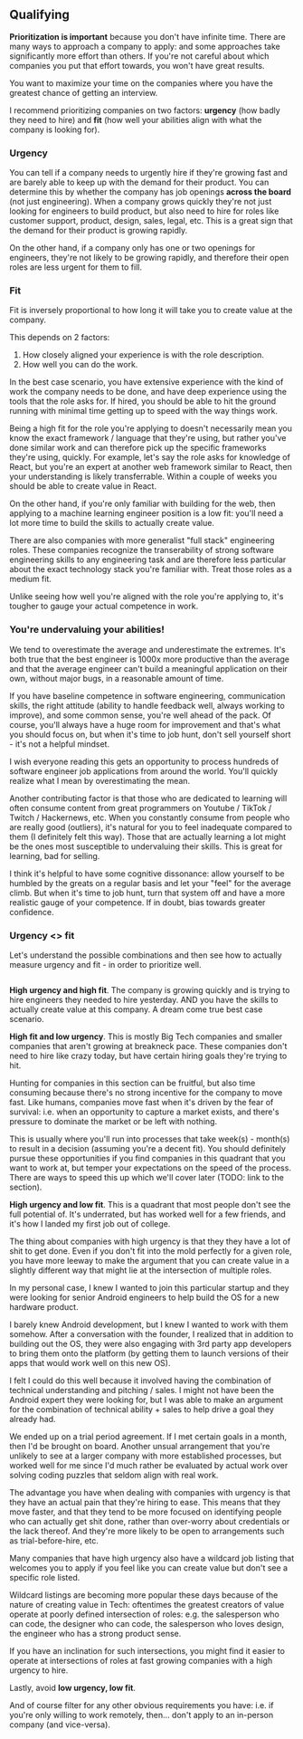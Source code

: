 ## Qualifying

**Prioritization is important** because you don't have infinite time. There are many ways to approach a company to apply: and some approaches take significantly more effort than others. If you're not careful about which companies you put that effort towards, you won't have great results.

You want to maximize your time on the companies where you have the greatest chance of getting an interview.

I recommend prioritizing companies on two factors: **urgency** (how badly they need to hire) and **fit** (how well your abilities align with what the company is looking for).

### Urgency
You can tell if a company needs to urgently hire if they're growing fast and are barely able to keep up with the demand for their product. You can determine this by whether the company has job openings **across the board** (not just engineering). When a company grows quickly they're not just looking for engineers to build product, but also need to hire for roles like customer support, product, design, sales, legal, etc. This is a great sign that the demand for their product is growing rapidly.

On the other hand, if a company only has one or two openings for engineers, they're not likely to be growing rapidly, and therefore their open roles are less urgent for them to fill.

### Fit
Fit is inversely proportional to how long it will take you to create value at the company. 

This depends on 2 factors:
1. How closely aligned your experience is with the role description.
2. How well you can do the work.

In the best case scenario, you have extensive experience with the kind of work the company needs to be done, and have deep experience using the tools that the role asks for. If hired, you should be able to hit the ground running with minimal time getting up to speed with the way things work.

Being a high fit for the role you're applying to doesn't necessarily mean you know the exact framework / language that they're using, but rather you've done similar work and can therefore pick up the specific frameworks they're using, quickly. For example, let's say the role asks for knowledge of React, but you're an expert at another web framework similar to React, then your understanding is likely transferrable. Within a couple of weeks you should be able to create value in React.

On the other hand, if you're only familiar with building for the web, then applying to a machine learning engineer position is a low fit: you'll need a lot more time to build the skills to actually create value.

There are also companies with more generalist "full stack" engineering roles. These companies recognize the transerability of strong software engineering skills to any engineering task and are therefore less particular about the exact technology stack you're familiar with. Treat those roles as a medium fit.

Unlike seeing how well you're aligned with the role you're applying to, it's tougher to gauge your actual competence in work. 

### You're undervaluing your abilities!
We tend to overestimate the average and underestimate the extremes. It's both true that the best engineer is 1000x more productive than the average and that the average engineer can't build a meaningful application on their own, without major bugs, in a reasonable amount of time.

If you have baseline competence in software engineering, communication skills, the right attitude (ability to handle feedback well, always working to improve), and some common sense, you're well ahead of the pack. Of course, you'll always have a huge room for improvement and that's what you should focus on, but when it's time to job hunt, don't sell yourself short - it's not a helpful mindset.

I wish everyone reading this gets an opportunity to process hundreds of software engineer job applications from around the world. You'll quickly realize what I mean by overestimating the mean.

Another contributing factor is that those who are dedicated to learning will often consume content from great programmers on Youtube / TikTok / Twitch / Hackernews, etc. When you constantly consume from people who are really good (outliers), it's natural for you to feel inadequate compared to them (I definitely felt this way). Those that are actually learning a lot might be the ones most susceptible to undervaluing their skills. This is great for learning, bad for selling.

I think it's helpful to have some cognitive dissonance: allow yourself to be humbled by the greats on a regular basis and let your "feel" for the average climb. But when it's time to job hunt, turn that system off and have a more realistic gauge of your competence. If in doubt, bias towards greater confidence.

### Urgency <> fit
Let's understand the possible combinations and then see how to actually measure urgency and fit - in order to prioritize well.

<figure><img src="https://res.cloudinary.com/dgxdbpyfy/image/upload/v1669808824/company-priority_n7hw8a.png" alt=""><figcaption></figcaption></figure>

**High urgency and high fit**. The company is growing quickly and is trying to hire engineers they needed to hire yesterday. AND you have the skills to actually create value at this company. A dream come true best case scenario.

**High fit and low urgency**. This is mostly Big Tech companies and smaller companies that aren't growing at breakneck pace. These companies don't need to hire like crazy today, but have certain hiring goals they're trying to hit.

Hunting for companies in this section can be fruitful, but also time consuming because there's no strong incentive for the company to move fast. Like humans, companies move fast when it's driven by the fear of survival: i.e. when an opportunity to capture a market exists, and there's pressure to dominate the market or be left with nothing.

This is usually where you'll run into processes that take week(s) - month(s) to result in a decision (assuming you're a decent fit). You should definitely pursue these opportunities if you find companies in this quadrant that you want to work at, but temper your expectations on the speed of the process. There are ways to speed this up which we'll cover later (TODO: link to the section).

**High urgency and low fit**. This is a quadrant that most people don't see the full potential of. It's underrated, but has worked well for a few friends, and it's how I landed my first job out of college.

The thing about companies with high urgency is that they they have a lot of shit to get done. Even if you don't fit into the mold perfectly for a given role, you have more leeway to make the argument that you can create value in a slightly different way that might lie at the intersection of multiple roles.

In my personal case, I knew I wanted to join this particular startup and they were looking for senior Android engineers to help build the OS for a new hardware product.

I barely knew Android development, but I knew I wanted to work with them somehow. After a conversation with the founder, I realized that in addition to building out the OS, they were also engaging with 3rd party app developers to bring them onto the platform (by getting them to launch versions of their apps that would work well on this new OS).

I felt I could do this well because it involved having the combination of technical understanding and pitching / sales. I might not have been the Android expert they were looking for, but I was able to make an argument for the combination of technical ability + sales to help drive a goal they already had.

We ended up on a trial period agreement. If I met certain goals in a month, then I'd be brought on board. Another unsual arrangement that you're unlikely to see at a larger company with more established processes, but worked well for me since I'd much rather be evaluated by actual work over solving coding puzzles that seldom align with real work.

The advantage you have when dealing with companies with urgency is that they have an actual pain that they're hiring to ease. This means that they move faster, and that they tend to be more focused on identifying people who can actually get shit done, rather than over-worry about credentials or the lack thereof. And they're more likely to be open to arrangements such as trial-before-hire, etc.

Many companies that have high urgency also have a wildcard job listing that welcomes you to apply if you feel like you can create value but don't see a specific role listed.

Wildcard listings are becoming more popular these days because of the nature of creating value in Tech: oftentimes the greatest creators of value operate at poorly defined intersection of roles: e.g. the salesperson who can code, the designer who can code, the salesperson who loves design, the engineer who has a strong product sense.

If you have an inclination for such intersections, you might find it easier to operate at intersections of roles at fast growing companies with a high urgency to hire.

Lastly, avoid **low urgency, low fit**.

And of course filter for any other obvious requirements you have: i.e. if you're only willing to work remotely, then... don't apply to an in-person company (and vice-versa).